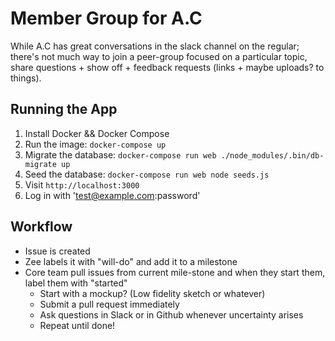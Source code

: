 # Member Group for A.C
While A.C has great conversations in the slack channel on the regular; there's not much way to join a peer-group focused on a particular topic, share questions + show off + feedback requests (links + maybe uploads? to things).

## Running the App


1. Install Docker && Docker Compose
1. Run the image: `docker-compose up`
1. Migrate the database: `docker-compose run web ./node_modules/.bin/db-migrate up`
1. Seed the database: `docker-compose run web node seeds.js`
1. Visit `http://localhost:3000`
1. Log in with 'test@example.com:password'


## Workflow

* Issue is created
* Zee labels it with "will-do" and add it to a milestone
* Core team pull issues from current mile-stone and when they start them, label them with "started"
  * Start with a mockup? (Low fidelity sketch or whatever)
  * Submit a pull request immediately 
  * Ask questions in Slack or in Github whenever uncertainty arises
  * Repeat until done!
